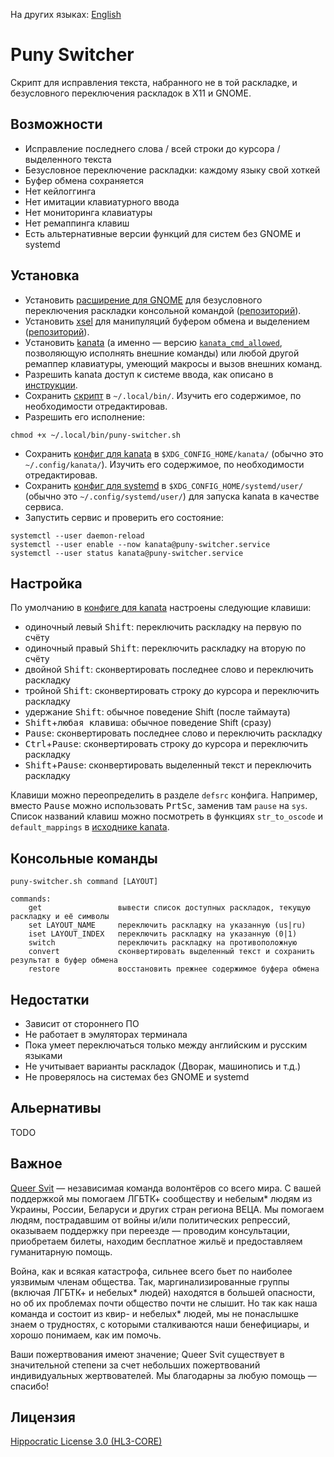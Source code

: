 На других языках: [English](README.en.md)

# Puny Switcher #

Скрипт для исправления текста, набранного не в той раскладке, и безусловного переключения раскладок в X11 и GNOME.

## Возможности ##

- Исправление последнего слова / всей строки до курсора / выделенного текста
- Безусловное переключение раскладки: каждому языку свой хоткей
- Буфер обмена сохраняется
- Нет кейлоггинга
- Нет имитации клавиатурного ввода
- Нет мониторинга клавиатуры
- Нет ремаппинга клавиш
- Есть альтернативные версии функций для cистем без GNOME и systemd

## Установка ##

- Установить [расширение для GNOME](https://extensions.gnome.org/extension/6691/shyriiwook) для безусловного переключения раскладки консольной командой ([репозиторий](https://github.com/madhead/shyriiwook)).
- Установить [xsel](http://www.kfish.org/software/xsel/) для манипуляций буфером обмена и выделением ([репозиторий](https://github.com/kfish/xsel)).
- Уcтановить [kanata](https://github.com/jtroo/kanata/) (а именно — версию [`kanata_cmd_allowed`](https://github.com/jtroo/kanata/releases/latest), позволяющую исполнять внешние команды) или любой другой ремаппер клавиатуры, умеющий макросы и вызов внешних команд.
- Разрешить kanata доступ к системе ввода, как описано в [инструкции](https://github.com/jtroo/kanata/blob/main/docs/setup-linux.md).
- Сохранить [скрипт](./puny-switcher.sh) в `~/.local/bin/`. Изучить его содержимое, по необходимости отредактировав.
- Разрешить его исполнение:
```
chmod +x ~/.local/bin/puny-switcher.sh
```
- Сохранить [конфиг для kanata](./kanata/puny-switcher.kbd) в `$XDG_CONFIG_HOME/kanata/` (обычно это `~/.config/kanata/`). Изучить его содержимое, по необходимости отредактировав.
- Сохранить [конфиг для systemd](./kanata/kanata@.service) в `$XDG_CONFIG_HOME/systemd/user/` (обычно это `~/.config/systemd/user/`) для запуска kanata в качестве сервиса.
- Запустить сервис и проверить его состояние:
```
systemctl --user daemon-reload
systemctl --user enable --now kanata@puny-switcher.service
systemctl --user status kanata@puny-switcher.service
```

## Настройка ##

По умолчанию в [конфиге для kanata](./kanata/puny-switcher.kbd) настроены следующие клавиши:
- одиночный левый <kbd>Shift</kbd>: переключить раскладку на первую по счёту
- одиночный правый <kbd>Shift</kbd>: переключить раскладку на вторую по счёту
- двойной <kbd>Shift</kbd>: сконвертировать последнее слово и переключить раскладку
- тройной <kbd>Shift</kbd>: сконвертировать строку до курсора и переключить раскладку
- удержание <kbd>Shift</kbd>: обычное поведение Shift (после таймаута)
- <kbd>Shift</kbd>+<kbd>любая клавиша</kbd>: обычное поведение Shift (сразу)
- <kbd>Pause</kbd>: сконвертировать последнее слово и переключить раскладку
- <kbd>Сtrl</kbd>+<kbd>Pause</kbd>: сконвертировать строку до курсора и переключить раскладку
- <kbd>Shift</kbd>+<kbd>Pause</kbd>: сконвертировать выделенный текст и переключить раскладку

Клавиши можно переопределить в разделе `defsrc` конфига. Например, вместо <kbd>Pause</kbd> можно использовать <kbd>PrtSc</kbd>, заменив там `pause` на `sys`. Список названий клавиш можно посмотреть в функциях `str_to_oscode` и `default_mappings` в [исходнике kanata](https://github.com/jtroo/kanata/blob/main/parser/src/keys/mod.rs).

## Консольные команды ##

```
puny-switcher.sh command [LAYOUT]

commands:
	get					вывести список доступных раскладок, текущую раскладку и её символы
	set LAYOUT_NAME		переключить раскладку на указанную (us|ru)
	iset LAYOUT_INDEX	переключить раскладку на указанную (0|1)
	switch				переключить раскладку на противоположную
	convert				сконвертировать выделенный текст и сохранить результат в буфер обмена
	restore				восстановить прежнее содержимое буфера обмена
```

## Недостатки ##

- Зависит от стороннего ПО
- Не работает в эмуляторах терминала
- Пока умеет переключаться только между английским и русским языками
- Не учитывает варианты раскладок (Дворак, машинопись и т.д.)
- Не проверялось на системах без GNOME и systemd

## Альернативы ##

TODO

## Важное ##

[Queer Svit](https://queersvit.org/) — независимая команда волонтёров со всего мира. С вашей поддержкой мы помогаем ЛГБТК+ сообществу и небелым* людям из Украины, России, Беларуси и других стран региона ВЕЦА. Мы помогаем людям, пострадавшим от войны и/или политических репрессий, оказываем поддержку при переезде — проводим консультации, приобретаем билеты, находим бесплатное жильё и предоставляем гуманитарную помощь.

Война, как и всякая катастрофа, сильнее всего бьет по наиболее уязвимым членам общества. Так, маргинализированные группы (включая ЛГБТК+ и небелых* людей) находятся в большей опасности, но об их проблемах почти общество почти не слышит. Но так как наша команда и состоит из квир- и небелых* людей, мы не понаслышке знаем о трудностях, с которыми сталкиваются наши бенефициары, и хорошо понимаем, как им помочь.

Ваши пожертвования имеют значение; Queer Svit существует в значительной степени за счет небольших пожертвований индивидуальных жертвователей. Мы благодарны за любую помощь — спасибо!

## Лицензия ##

[Hippocratic License 3.0 (HL3-CORE)](https://github.com/roadkell/puny-switcher/blob/main/LICENSE.md)
